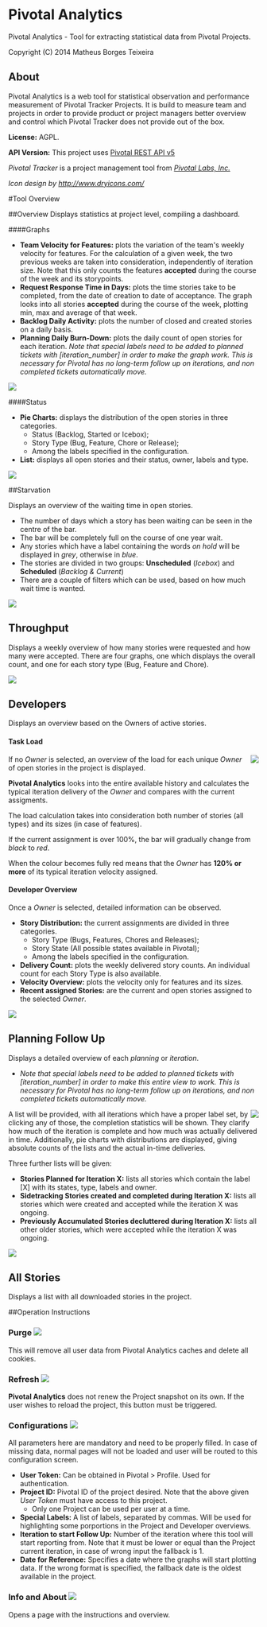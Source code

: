 # Pivotal Analytics

Pivotal Analytics - Tool for extracting statistical data from Pivotal Projects.

Copyright (C) 2014 Matheus Borges Teixeira

## About

Pivotal Analytics is a web tool for statistical observation and performance measurement of Pivotal Tracker Projects. It is build to measure team and projects in order to provide product or project managers better overview and control which Pivotal Tracker does not provide out of the box.

**License:** AGPL.

**API Version:** This project uses [Pivotal REST API v5](https://www.pivotaltracker.com/help/api/rest/v5)

_Pivotal Tracker_ is a project management tool from _[Pivotal Labs, Inc.](http://pivotallabs.com/)_

_Icon design by http://www.dryicons.com/_

#Tool Overview

##Overview
Displays statistics at project level, compiling a dashboard.

####Graphs
- **Team Velocity for Features:** plots the variation of the team's weekly velocity for features.
  For the calculation of a given week, the two previous weeks are taken into consideration, independently of iteration size.
  Note that this   only counts the features <strong>accepted</strong> during the course of the week and its storypoints.
- **Request Response Time in Days:** plots the time stories take to be completed, from the date of creation to date of acceptance.
  The graph looks into all stories **accepted** during the course of the week, plotting min, max and average of that week.
- **Backlog Daily Activity:** plots the number of closed and created stories on a daily basis.
- **Planning Daily Burn-Down:** plots the daily count of open stories for each iteration.
  _Note that special labels need to be added to planned tickets with [iteration_number] in order to make the graph work. This is necessary for Pivotal has no long-term follow up on iterations, and non completed tickets automatically move._

<img src="https://raw.githubusercontent.com/matheuscodes/pivotal_analytics/master/src/main/webapp/imgs/overview.png"/>

####Status
- **Pie Charts:** displays the distribution of the open stories in three categories.
  - Status (Backlog,  Started or Icebox);
  - Story Type (Bug, Feature, Chore or Release);
  - Among the labels  specified in the configuration.
- **List:** displays all open stories and their status, owner, labels and type.

<img src="https://raw.githubusercontent.com/matheuscodes/pivotal_analytics/master/src/main/webapp/imgs/overview_status.png"/>

##Starvation

Displays an overview of the waiting time in open stories.

- The number of days which a story has been waiting can be seen in the centre of the bar.
- The bar will be completely full on the course of one year wait.
- Any stories which have a label containing the words _on hold_ will be displayed in _grey_, otherwise in _blue_.
- The stories are divided in two groups: **Unscheduled** (_Icebox_) and **Scheduled** (_Backlog & Current_)
- There are a couple of filters which can be used, based on how much wait time is wanted.

<img src="https://raw.githubusercontent.com/matheuscodes/pivotal_analytics/master/src/main/webapp/imgs/starvation.png"/>

## Throughput

Displays a weekly overview of how many stories were requested and how many were accepted. There are four graphs, one which displays the overall count, and one for each story type (Bug, Feature and Chore).

<img src="https://raw.githubusercontent.com/matheuscodes/pivotal_analytics/master/src/main/webapp/imgs/throughput.png"/>

## Developers

Displays an overview based on the Owners of active stories.

#### Task Load

<img src="https://raw.githubusercontent.com/matheuscodes/pivotal_analytics/master/src/main/webapp/imgs/load.png" align="right"/>

If no _Owner_ is selected, an overview of the load for each unique _Owner_ of open stories in the project is displayed.

**Pivotal Analytics** looks into the entire available history and calculates the typical iteration delivery of the _Owner_ and compares with the current assigments.<br>

The load calculation takes into consideration both number of stories (all types) and its sizes (in case of features).

If the current assignment is over 100%, the bar will gradually change from _black_ to _red_.

When the colour becomes fully red means that the _Owner_ has **120% or more** of its typical iteration velocity assigned.

#### Developer Overview
Once a _Owner_ is selected, detailed information can be observed.

- **Story Distribution:** the current assignments are divided in three categories.
  - Story Type (Bugs, Features, Chores and Releases);
  - Story State (All possible states available in Pivotal);
  - Among the labels  specified in the configuration.
- **Delivery Count:** plots the weekly delivered story counts.
  An individual count for each Story Type is also available.
- **Velocity Overview:** plots the velocity only for features and its sizes.
- **Recent assigned Stories:** are the current and open stories assigned to the selected _Owner_.


<img src="https://raw.githubusercontent.com/matheuscodes/pivotal_analytics/master/src/main/webapp/imgs/lucius.png"/>

## Planning Follow Up

Displays a detailed overview of each _planning_ or _iteration_.

- _Note that special labels need to be added to planned tickets with [iteration_number] in order to make this entire view to work. This is necessary for Pivotal has no long-term follow up on iterations, and non completed tickets automatically move._

<img src="https://raw.githubusercontent.com/matheuscodes/pivotal_analytics/master/src/main/webapp/imgs/followup_graph.png" align="right"/>

A list will be provided, with all iterations which have a proper label set, by clicking any of those, the completion statistics will be shown. They clarify how much of the iteration is complete and how much was actually delivered in time. Additionally, pie charts with distributions are displayed, giving absolute counts of the lists and the actual in-time deliveries.

Three further lists will be given:

- **Stories Planned for Iteration X:** lists all stories which contain the label [X] with its states, type, labels and owner.
- **Sidetracking Stories created and completed during Iteration X:** lists all stories which were created and accepted while the iteration X was ongoing.
- **Previously Accumulated Stories decluttered during Iteration X:** lists all other older stories, which were accepted while the iteration X was ongoing.

<img src="https://raw.githubusercontent.com/matheuscodes/pivotal_analytics/master/src/main/webapp/imgs/followup.png"/>

## All Stories

Displays a list with all downloaded stories in the project.

##Operation Instructions

### Purge <img src="https://raw.githubusercontent.com/matheuscodes/pivotal_analytics/master/src/main/webapp/icons/download.png">
This will remove all user data from Pivotal Analytics caches and delete all cookies.</p>

### Refresh <img src="https://raw.githubusercontent.com/matheuscodes/pivotal_analytics/master/src/main/webapp/icons/refresh.png">
**Pivotal Analytics** does not renew the Project snapshot on its own. If the user wishes to reload the project, this button must be triggered.

### Configurations <img src="https://raw.githubusercontent.com/matheuscodes/pivotal_analytics/master/src/main/webapp/icons/tools.png">

All parameters here are mandatory and need to be properly filled. In case of missing data, normal pages will not be loaded and user will be routed to this configuration screen.

- **User Token:** Can be obtained in Pivotal &gt; Profile. Used for authentication.
- **Project ID:** Pivotal ID of the project desired.
  Note that the above given _User Token_ must have access to this project.
  - Only one Project can be used per user at a time.
- **Special Labels:** A list of labels, separated by commas.
  Will be used for highlighting some porportions in the Project and Developer overviews.
- **Iteration to start Follow Up:** Number of the iteration where this tool will start reporting from.
  Note that it must be lower or equal than the Project current iteration, in case of wrong input the fallback is 1.
- **Date for Reference:** Specifies a date where the graphs will start plotting data.
  If the wrong format is specified, the fallback date is the oldest available in the project.

### Info and About <img src="https://raw.githubusercontent.com/matheuscodes/pivotal_analytics/master/src/main/webapp/icons/info.png">

Opens a page with the instructions and overview.
